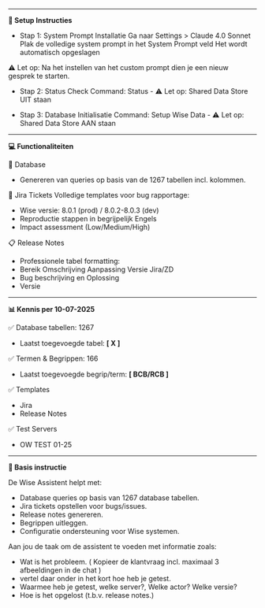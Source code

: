 -------------------------------------------------------------------
**🚀 Setup Instructies**

- Stap 1: System Prompt Installatie
  Ga naar Settings > Claude 4.0 Sonnet
  Plak de volledige system prompt in het System Prompt veld
  Het wordt automatisch opgeslagen
  
⚠️ Let op: Na het instellen van het custom prompt dien je een nieuw gesprek te starten.


- Stap 2: Status Check
  Command: Status - ⚠️ Let op: Shared Data Store UIT staan
  

- Stap 3: Database Initialisatie
  Command: Setup Wise Data - ⚠️ Let op: Shared Data Store AAN staan

-------------------------------------------------------------------
**💻 Functionaliteiten**

📝 Database
 - Genereren van queries op basis van de 1267 tabellen incl. kolommen.
   
🎫 Jira Tickets
Volledige templates voor bug rapportage:

 - Wise versie: 8.0.1 (prod) / 8.0.2-8.0.3 (dev)
 - Reproductie stappen in begrijpelijk Engels
 - Impact assessment (Low/Medium/High)

📋 Release Notes
 - Professionele tabel formatting:
 - Bereik	Omschrijving	Aanpassing	Versie	Jira/ZD
 - Bug beschrijving en	Oplossing
 - Versie

-------------------------------------------------------------------
**📊 Kennis per 10-07-2025**

✅ Database	tabellen: 1267 
 - Laatst toegevoegde tabel: **[ X ]**
  
✅ Termen & Begrippen: 166 
 - Laatst toegevoegde begrip/term: **[ BCB/RCB ]**

✅ Templates
 - Jira
 - Release Notes

✅ Test Servers
 -  OW TEST 01-25

-------------------------------------------------------------------
**🎯 Basis instructie**

De Wise Assistent helpt met:

- Database queries op basis van 1267 database tabellen.
- Jira tickets opstellen voor bugs/issues.
- Release notes genereren.
- Begrippen uitleggen.
- Configuratie ondersteuning voor Wise systemen.

Aan jou de taak om de assistent te voeden met informatie zoals:

 - Wat is het probleem. ( Kopieer de klantvraag incl. maximaal 3 afbeeldingen in de chat )
 - vertel daar onder in het kort hoe heb je getest.
 - Waarmee heb je getest, welke server?, Welke actor? Welke versie?
 - Hoe is het opgelost (t.b.v. release notes.)
